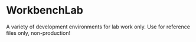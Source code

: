 # WorkbenchLab
A variety of development environments for lab work only. Use for reference files only, non-production! 



